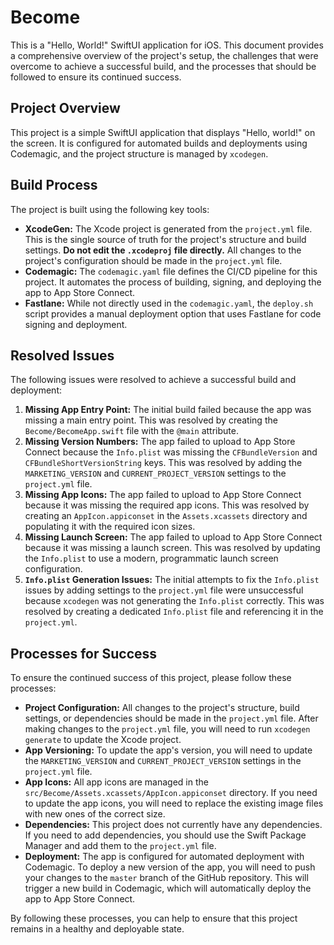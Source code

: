 # Become

This is a "Hello, World!" SwiftUI application for iOS. This document provides a comprehensive overview of the project's setup, the challenges that were overcome to achieve a successful build, and the processes that should be followed to ensure its continued success.

## Project Overview

This project is a simple SwiftUI application that displays "Hello, world!" on the screen. It is configured for automated builds and deployments using Codemagic, and the project structure is managed by `xcodegen`.

## Build Process

The project is built using the following key tools:

*   **XcodeGen:** The Xcode project is generated from the `project.yml` file. This is the single source of truth for the project's structure and build settings. **Do not edit the `.xcodeproj` file directly.** All changes to the project's configuration should be made in the `project.yml` file.
*   **Codemagic:** The `codemagic.yaml` file defines the CI/CD pipeline for this project. It automates the process of building, signing, and deploying the app to App Store Connect.
*   **Fastlane:** While not directly used in the `codemagic.yaml`, the `deploy.sh` script provides a manual deployment option that uses Fastlane for code signing and deployment.

## Resolved Issues

The following issues were resolved to achieve a successful build and deployment:

1.  **Missing App Entry Point:** The initial build failed because the app was missing a main entry point. This was resolved by creating the `Become/BecomeApp.swift` file with the `@main` attribute.
2.  **Missing Version Numbers:** The app failed to upload to App Store Connect because the `Info.plist` was missing the `CFBundleVersion` and `CFBundleShortVersionString` keys. This was resolved by adding the `MARKETING_VERSION` and `CURRENT_PROJECT_VERSION` settings to the `project.yml` file.
3.  **Missing App Icons:** The app failed to upload to App Store Connect because it was missing the required app icons. This was resolved by creating an `AppIcon.appiconset` in the `Assets.xcassets` directory and populating it with the required icon sizes.
4.  **Missing Launch Screen:** The app failed to upload to App Store Connect because it was missing a launch screen. This was resolved by updating the `Info.plist` to use a modern, programmatic launch screen configuration.
5.  **`Info.plist` Generation Issues:** The initial attempts to fix the `Info.plist` issues by adding settings to the `project.yml` file were unsuccessful because `xcodegen` was not generating the `Info.plist` correctly. This was resolved by creating a dedicated `Info.plist` file and referencing it in the `project.yml`.

## Processes for Success

To ensure the continued success of this project, please follow these processes:

*   **Project Configuration:** All changes to the project's structure, build settings, or dependencies should be made in the `project.yml` file. After making changes to the `project.yml` file, you will need to run `xcodegen generate` to update the Xcode project.
*   **App Versioning:** To update the app's version, you will need to update the `MARKETING_VERSION` and `CURRENT_PROJECT_VERSION` settings in the `project.yml` file.
*   **App Icons:** All app icons are managed in the `src/Become/Assets.xcassets/AppIcon.appiconset` directory. If you need to update the app icons, you will need to replace the existing image files with new ones of the correct size.
*   **Dependencies:** This project does not currently have any dependencies. If you need to add dependencies, you should use the Swift Package Manager and add them to the `project.yml` file.
*   **Deployment:** The app is configured for automated deployment with Codemagic. To deploy a new version of the app, you will need to push your changes to the `master` branch of the GitHub repository. This will trigger a new build in Codemagic, which will automatically deploy the app to App Store Connect.

By following these processes, you can help to ensure that this project remains in a healthy and deployable state.
